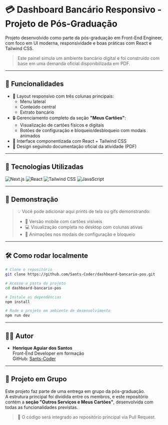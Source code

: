 # 💳 Dashboard Bancário Responsivo - Projeto de Pós-Graduação

Projeto desenvolvido como parte da pós-graduação em Front-End Engineer, com foco em UI moderna, responsividade e boas práticas com React e Tailwind CSS.

> Este painel simula um ambiente bancário digital e foi construído com base em uma demanda oficial disponibilizada em PDF.

---

## 📌 Funcionalidades

- 📂 Layout responsivo com três colunas principais:
  - Menu lateral
  - Conteúdo central
  - Extrato bancário
- 🔒 Gerenciamento completo da seção **"Meus Cartões"**:
  - Visualização de cartões físicos e digitais
  - Botões de configuração e bloqueio/desbloqueio com modais animados
- 🧩 Interface componentizada com React + Tailwind CSS
- 🎯 Design seguindo documentação oficial da atividade (PDF)

---

## 🚀 Tecnologias Utilizadas

![Next.js](https://img.shields.io/badge/Next.js-000?style=for-the-badge&logo=next.js&logoColor=white)
![React](https://img.shields.io/badge/React-20232A?style=for-the-badge&logo=react&logoColor=61DAFB)
![Tailwind CSS](https://img.shields.io/badge/TailwindCSS-0EA5E9?style=for-the-badge&logo=tailwindcss&logoColor=white)
![JavaScript](https://img.shields.io/badge/JavaScript-F7DF1E?style=for-the-badge&logo=javascript&logoColor=black)

---

## 📸 Demonstração

> 💡 Você pode adicionar aqui prints de tela ou gifs demonstrando:
>
> - 📱 Versão mobile com cartões visíveis
> - 💻 Visualização completa no desktop com colunas ativas
> - 🧊 Animações nos modais de configuração e bloqueio

---

## 🛠️ Como rodar localmente

```bash
# Clone o repositório
git clone https://github.com/Sants-Coder/dashboard-bancario-pos.git

# Acesse a pasta do projeto
cd dashboard-bancario-pos

# Instale as dependências
npm install

# Rode o projeto em ambiente de desenvolvimento
npm run dev
```

---

## 👨‍💻 Autor

- **Henrique Aguiar dos Santos**  
  Front-End Developer em formação  
  GitHub: [Sants-Coder](https://github.com/Sants-Coder)


---

## 🤝 Projeto em Grupo

Este projeto faz parte de uma entrega em grupo da pós-graduação.  
A estrutura principal foi dividida entre os membros, e este repositório contém a **seção "Outros Serviços e Meus Cartões"**, desenvolvida com todas as funcionalidades previstas.

> 🌟 O código será integrado ao repositório principal via Pull Request.
